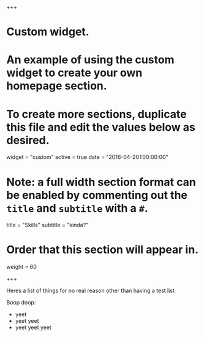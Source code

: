 +++
# Custom widget.
# An example of using the custom widget to create your own homepage section.
# To create more sections, duplicate this file and edit the values below as desired.
widget = "custom"
active = true
date = "2016-04-20T00:00:00"

# Note: a full width section format can be enabled by commenting out the `title` and `subtitle` with a `#`.
title = "Skills"
subtitle = "kinda?"

# Order that this section will appear in.
weight = 60

+++

Heres a list of things for no real reason other than having a test list

Boop doop:

- yeet
- yeet yeet
- yeet yeet yeet
